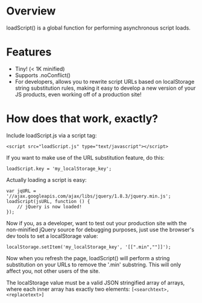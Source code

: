 Overview
========

loadScript() is a global function for performing asynchronous script loads.


Features
========

 * Tiny! (< 1K minified)
 * Supports .noConflict()
 * For developers, allows you to rewrite script URLs based on localStorage
   string substitution rules, making it easy to develop a new version of your
   JS products, even working off of a production site!


How does that work, exactly?
============================

Include loadScript.js via a script tag:

	<script src="loadScript.js" type="text/javascript"></script>

If you want to make use of the URL substitution feature, do this:

	loadScript.key = 'my_localStorage_key';

Actually loading a script is easy:

	var jqURL = '//ajax.googleapis.com/ajax/libs/jquery/1.8.3/jquery.min.js';
	loadScript(jsURL, function () {
		// jQuery is now loaded!
	});

Now if you, as a developer, want to test out your production site with the
non-minified jQuery source for debugging purposes, just use the browser's dev
tools to set a localStorage value:

	localStorage.setItem('my_localStorage_key', '[[".min",""]]');

Now when you refresh the page, loadScript() will perform a string substitution
on your URLs to remove the '.min' substring.  This will only affect you, not
other users of the site.

The localStorage value must be a valid JSON stringified array of arrays, where
each inner array has exactly two elements: `[<searchtext>,<replacetext>]`
